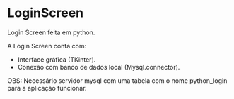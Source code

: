 # LoginScreen
Login Screen feita em python.

A Login Screen conta com:
- Interface gráfica (TKinter).
- Conexão com banco de dados local (Mysql.connector).

OBS: Necessário servidor mysql com uma tabela com o nome python_login para a aplicação funcionar.
